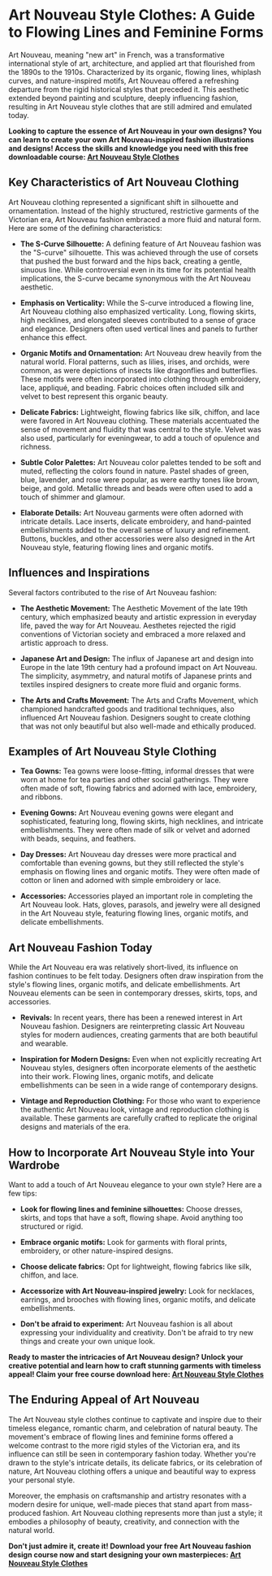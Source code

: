 # Art Nouveau Style Clothes: A Guide to Flowing Lines and Feminine Forms

Art Nouveau, meaning "new art" in French, was a transformative international style of art, architecture, and applied art that flourished from the 1890s to the 1910s. Characterized by its organic, flowing lines, whiplash curves, and nature-inspired motifs, Art Nouveau offered a refreshing departure from the rigid historical styles that preceded it.  This aesthetic extended beyond painting and sculpture, deeply influencing fashion, resulting in Art Nouveau style clothes that are still admired and emulated today.

**Looking to capture the essence of Art Nouveau in your own designs? You can learn to create your own Art Nouveau-inspired fashion illustrations and designs!  Access the skills and knowledge you need with this free downloadable course: [Art Nouveau Style Clothes](https://udemywork.com/art-nouveau-style-clothes)**

## Key Characteristics of Art Nouveau Clothing

Art Nouveau clothing represented a significant shift in silhouette and ornamentation.  Instead of the highly structured, restrictive garments of the Victorian era, Art Nouveau fashion embraced a more fluid and natural form. Here are some of the defining characteristics:

*   **The S-Curve Silhouette:**  A defining feature of Art Nouveau fashion was the "S-curve" silhouette.  This was achieved through the use of corsets that pushed the bust forward and the hips back, creating a gentle, sinuous line. While controversial even in its time for its potential health implications, the S-curve became synonymous with the Art Nouveau aesthetic.

*   **Emphasis on Verticality:** While the S-curve introduced a flowing line, Art Nouveau clothing also emphasized verticality.  Long, flowing skirts, high necklines, and elongated sleeves contributed to a sense of grace and elegance. Designers often used vertical lines and panels to further enhance this effect.

*   **Organic Motifs and Ornamentation:** Art Nouveau drew heavily from the natural world. Floral patterns, such as lilies, irises, and orchids, were common, as were depictions of insects like dragonflies and butterflies. These motifs were often incorporated into clothing through embroidery, lace, appliqué, and beading. Fabric choices often included silk and velvet to best represent this organic beauty.

*   **Delicate Fabrics:**  Lightweight, flowing fabrics like silk, chiffon, and lace were favored in Art Nouveau clothing. These materials accentuated the sense of movement and fluidity that was central to the style.  Velvet was also used, particularly for eveningwear, to add a touch of opulence and richness.

*   **Subtle Color Palettes:**  Art Nouveau color palettes tended to be soft and muted, reflecting the colors found in nature.  Pastel shades of green, blue, lavender, and rose were popular, as were earthy tones like brown, beige, and gold.  Metallic threads and beads were often used to add a touch of shimmer and glamour.

*   **Elaborate Details:**  Art Nouveau garments were often adorned with intricate details.  Lace inserts, delicate embroidery, and hand-painted embellishments added to the overall sense of luxury and refinement.  Buttons, buckles, and other accessories were also designed in the Art Nouveau style, featuring flowing lines and organic motifs.

## Influences and Inspirations

Several factors contributed to the rise of Art Nouveau fashion:

*   **The Aesthetic Movement:**  The Aesthetic Movement of the late 19th century, which emphasized beauty and artistic expression in everyday life, paved the way for Art Nouveau.  Aesthetes rejected the rigid conventions of Victorian society and embraced a more relaxed and artistic approach to dress.

*   **Japanese Art and Design:**  The influx of Japanese art and design into Europe in the late 19th century had a profound impact on Art Nouveau.  The simplicity, asymmetry, and natural motifs of Japanese prints and textiles inspired designers to create more fluid and organic forms.

*   **The Arts and Crafts Movement:**  The Arts and Crafts Movement, which championed handcrafted goods and traditional techniques, also influenced Art Nouveau fashion.  Designers sought to create clothing that was not only beautiful but also well-made and ethically produced.

## Examples of Art Nouveau Style Clothing

*   **Tea Gowns:**  Tea gowns were loose-fitting, informal dresses that were worn at home for tea parties and other social gatherings.  They were often made of soft, flowing fabrics and adorned with lace, embroidery, and ribbons.

*   **Evening Gowns:**  Art Nouveau evening gowns were elegant and sophisticated, featuring long, flowing skirts, high necklines, and intricate embellishments.  They were often made of silk or velvet and adorned with beads, sequins, and feathers.

*   **Day Dresses:**  Art Nouveau day dresses were more practical and comfortable than evening gowns, but they still reflected the style's emphasis on flowing lines and organic motifs.  They were often made of cotton or linen and adorned with simple embroidery or lace.

*   **Accessories:**  Accessories played an important role in completing the Art Nouveau look.  Hats, gloves, parasols, and jewelry were all designed in the Art Nouveau style, featuring flowing lines, organic motifs, and delicate embellishments.

## Art Nouveau Fashion Today

While the Art Nouveau era was relatively short-lived, its influence on fashion continues to be felt today. Designers often draw inspiration from the style's flowing lines, organic motifs, and delicate embellishments. Art Nouveau elements can be seen in contemporary dresses, skirts, tops, and accessories.

*   **Revivals:**  In recent years, there has been a renewed interest in Art Nouveau fashion.  Designers are reinterpreting classic Art Nouveau styles for modern audiences, creating garments that are both beautiful and wearable.

*   **Inspiration for Modern Designs:**  Even when not explicitly recreating Art Nouveau styles, designers often incorporate elements of the aesthetic into their work.  Flowing lines, organic motifs, and delicate embellishments can be seen in a wide range of contemporary designs.

*   **Vintage and Reproduction Clothing:**  For those who want to experience the authentic Art Nouveau look, vintage and reproduction clothing is available.  These garments are carefully crafted to replicate the original designs and materials of the era.

## How to Incorporate Art Nouveau Style into Your Wardrobe

Want to add a touch of Art Nouveau elegance to your own style? Here are a few tips:

*   **Look for flowing lines and feminine silhouettes:** Choose dresses, skirts, and tops that have a soft, flowing shape. Avoid anything too structured or rigid.

*   **Embrace organic motifs:** Look for garments with floral prints, embroidery, or other nature-inspired designs.

*   **Choose delicate fabrics:** Opt for lightweight, flowing fabrics like silk, chiffon, and lace.

*   **Accessorize with Art Nouveau-inspired jewelry:** Look for necklaces, earrings, and brooches with flowing lines, organic motifs, and delicate embellishments.

*   **Don't be afraid to experiment:**  Art Nouveau fashion is all about expressing your individuality and creativity. Don't be afraid to try new things and create your own unique look.

**Ready to master the intricacies of Art Nouveau design?  Unlock your creative potential and learn how to craft stunning garments with timeless appeal! Claim your free course download here: [Art Nouveau Style Clothes](https://udemywork.com/art-nouveau-style-clothes)**

## The Enduring Appeal of Art Nouveau

The Art Nouveau style clothes continue to captivate and inspire due to their timeless elegance, romantic charm, and celebration of natural beauty.  The movement's embrace of flowing lines and feminine forms offered a welcome contrast to the more rigid styles of the Victorian era, and its influence can still be seen in contemporary fashion today.  Whether you're drawn to the style's intricate details, its delicate fabrics, or its celebration of nature, Art Nouveau clothing offers a unique and beautiful way to express your personal style.

Moreover, the emphasis on craftsmanship and artistry resonates with a modern desire for unique, well-made pieces that stand apart from mass-produced fashion. Art Nouveau clothing represents more than just a style; it embodies a philosophy of beauty, creativity, and connection with the natural world.

**Don't just admire it, create it! Download your free Art Nouveau fashion design course now and start designing your own masterpieces: [Art Nouveau Style Clothes](https://udemywork.com/art-nouveau-style-clothes)**
